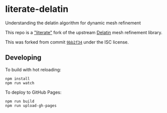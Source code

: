 # literate-delatin

Understanding the delatin algorithm for dynamic mesh refinement

This repo is a ["literate"](https://en.wikipedia.org/wiki/Literate_programming)
fork of the upstream [Delatin](https://github.com/mapbox/delatin) mesh
refinement library.

This was forked from commit [`9bb2f34`](https://github.com/mapbox/delatin/commit/9bb2f3455c0435bb66eafd9000a6f3161d8451a4) under the ISC license.

## Developing

To build with hot reloading:

```
npm install
npm run watch
```

To deploy to GitHub Pages:

```
npm run build
npm run upload-gh-pages
```

